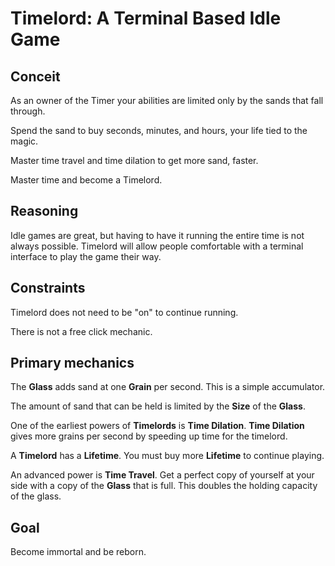 # Timelord: A Terminal Based Idle Game

## Conceit

As an owner of the Timer your abilities are limited only by the sands that fall
through.

Spend the sand to buy seconds, minutes, and hours, your life tied to the magic.

Master time travel and time dilation to get more sand, faster.

Master time and become a Timelord.

## Reasoning

Idle games are great, but having to have it running the entire time is not
always possible. Timelord will allow people comfortable with a terminal
interface to play the game their way.

## Constraints

Timelord does not need to be "on" to continue running.

There is not a free click mechanic.

## Primary mechanics

The **Glass** adds sand at one **Grain** per second. This is a simple
accumulator.

The amount of sand that can be held is limited by the **Size** of the
**Glass**.

One of the earliest powers of **Timelords** is **Time Dilation**. **Time
Dilation** gives more grains per second by speeding up time for the timelord.

A **Timelord** has a **Lifetime**. You must buy more **Lifetime** to continue
playing.

An advanced power is **Time Travel**. Get a perfect copy of yourself at your
side with a copy of the **Glass** that is full. This doubles the holding
capacity of the glass.

## Goal

Become immortal and be reborn.
